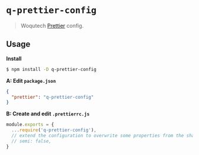 # `q-prettier-config`

> Woqutech [Prettier](https://prettier.io) config.

## Usage

**Install**

```bash
$ npm install -D q-prettier-config
```

**A: Edit `package.json`**

```json
{
  "prettier": "q-prettier-config"
}
```

**B: Create and edit `.prettierrc.js`**

```js
module.exports = {
  ...require('q-prettier-config'),
  // extend the configuration to overwrite some properties from the shared configuration
  // semi: false,
}
```
